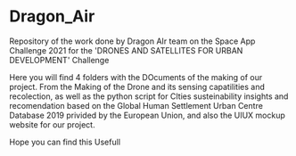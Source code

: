 # Dragon_Air
Repository of the work done by Dragon AIr team on the Space App Challenge 2021 for the 'DRONES AND SATELLITES FOR URBAN DEVELOPMENT' Challenge

Here you will find 4 folders with the DOcuments of the making of our project.  From the Making of the Drone and its sensing capatilities and recolection, as well as the python script for CIties susteinability insights and recomendation based on the Global Human Settlement Urban Centre Database 2019 privided by the European Union, and also the UIUX mockup website for our project.

Hope you can find this Usefull


